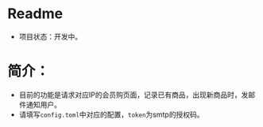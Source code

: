 # Readme

* 项目状态：开发中。

# 简介：

* 目前的功能是请求对应IP的会员购页面，记录已有商品，出现新商品时，发邮件通知用户。
* 请填写`config.toml`​中对应的配置，`token`​为smtp的授权码。
